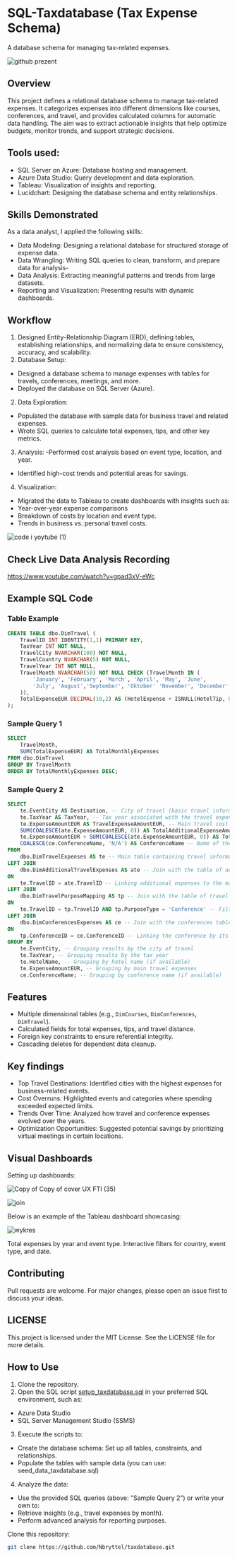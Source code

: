 # SQL-Taxdatabase (Tax Expense Schema)

A database schema for managing tax-related expenses.

![github prezent](https://github.com/user-attachments/assets/c3372657-ea3a-442d-ba43-8561987e4b7a)


## Overview
This project defines a relational database schema to manage tax-related expenses. It categorizes expenses into different dimensions like courses, conferences, and travel, and provides calculated columns for automatic data handling. The aim was to extract actionable insights that help optimize budgets, monitor trends, and support strategic decisions.

## Tools used:
- SQL Server on Azure: Database hosting and management.
- Azure Data Studio: Query development and data exploration.
- Tableau: Visualization of insights and reporting.
- Lucidchart: Designing the database schema and entity relationships.

## Skills Demonstrated
As a data analyst, I applied the following skills:
- Data Modeling: Designing a relational database for structured storage of expense data.
- Data Wrangling: Writing SQL queries to clean, transform, and prepare data for analysis-
- Data Analysis: Extracting meaningful patterns and trends from large datasets.
- Reporting and Visualization: Presenting results with dynamic dashboards.

## Workflow
1. Designed Entity-Relationship Diagram (ERD), defining tables, establishing relationships, and normalizing data to ensure consistency, accuracy, and scalability.
3. Database Setup:
- Designed a database schema to manage expenses with tables for travels, conferences, meetings, and more.
- Deployed the database on SQL Server (Azure).
2. Data Exploration:
- Populated the database with sample data for business travel and related expenses.
- Wrote SQL queries to calculate total expenses, tips, and other key metrics.
3. Analysis:
-Performed cost analysis based on event type, location, and year.
- Identified high-cost trends and potential areas for savings.
4. Visualization:
- Migrated the data to Tableau to create dashboards with insights such as:
- Year-over-year expense comparisons
- Breakdown of costs by location and event type.
- Trends in business vs. personal travel costs.


![code i yoytube (1)](https://github.com/user-attachments/assets/d2f7c661-5379-4546-b50c-7b19b6b1c74c)


## Check Live Data Analysis Recording 
https://www.youtube.com/watch?v=gpad3xV-eWc


## Example SQL Code


### Table Example
```sql
CREATE TABLE dbo.DimTravel (
    TravelID INT IDENTITY(1,1) PRIMARY KEY,
    TaxYear INT NOT NULL,
    TravelCity NVARCHAR(100) NOT NULL,
    TravelCountry NVARCHAR(5) NOT NULL,
    TravelYear INT NOT NULL,
    TravelMonth NVARCHAR(50) NOT NULL CHECK (TravelMonth IN (
        'January', 'February', 'March', 'April', 'May', 'June', 
        'July', 'August','September', 'Oktober' 'November', 'December'
    )),
    TotalExpenseEUR DECIMAL(10,2) AS (HotelExpense + ISNULL(HotelTip, 0.00)) PERSISTED
);
```

### Sample Query 1
```sql
SELECT 
    TravelMonth,
    SUM(TotalExpenseEUR) AS TotalMonthlyExpenses
FROM dbo.DimTravel
GROUP BY TravelMonth
ORDER BY TotalMonthlyExpenses DESC;
```

### Sample Query 2

```sql
SELECT
    te.EventCity AS Destination, -- City of travel (basic travel information)
    te.TaxYear AS TaxYear, -- Tax year associated with the travel expenses
    te.ExpenseAmountEUR AS TravelExpenseAmountEUR, -- Main travel cost in EUR (e.g., hotel)
    SUM(COALESCE(ate.ExpenseAmountEUR, 0)) AS TotalAdditionalExpenseAmountEUR, -- Total additional costs associated with the trip
    te.ExpenseAmountEUR + SUM(COALESCE(ate.ExpenseAmountEUR, 0)) AS TotalTravelExpenses, -- Total travel costs (main + additional)
    COALESCE(ce.ConferenceName, 'N/A') AS ConferenceName -- Name of the associated conference or "N/A" (if no association exists)
FROM 
    dbo.DimTravelExpenses AS te -- Main table containing travel information
LEFT JOIN 
    dbo.DimAdditionalTravelExpenses AS ate -- Join with the table of additional travel costs
ON 
    te.TravelID = ate.TravelID -- Linking additional expenses to the main trip using TravelID
LEFT JOIN 
    dbo.DimTravelPurposeMapping AS tp -- Join with the table of travel purposes
ON 
    te.TravelID = tp.TravelID AND tp.PurposeType = 'Conference' -- Filtering travel purpose as "Conference"
LEFT JOIN 
    dbo.DimConferencesExpenses AS ce -- Join with the conferences table
ON 
    tp.ConferenceID = ce.ConferenceID -- Linking the conference by its ID
GROUP BY 
    te.EventCity, -- Grouping results by the city of travel
    te.TaxYear, -- Grouping results by the tax year
    te.HotelName, -- Grouping by hotel name (if available)
    te.ExpenseAmountEUR, -- Grouping by main travel expenses
    ce.ConferenceName; -- Grouping by conference name (if available)
```

## Features
- Multiple dimensional tables (e.g., `DimCourses`, `DimConferences`, `DimTravel`).
- Calculated fields for total expenses, tips, and travel distance.
- Foreign key constraints to ensure referential integrity.
- Cascading deletes for dependent data cleanup.

## Key findings
- Top Travel Destinations: Identified cities with the highest expenses for business-related events.
- Cost Overruns: Highlighted events and categories where spending exceeded expected limits.
- Trends Over Time: Analyzed how travel and conference expenses evolved over the years.
- Optimization Opportunities: Suggested potential savings by prioritizing virtual meetings in certain locations.

## Visual Dashboards
Setting up dashboards:

![Copy of Copy of cover UX FTI (35)](https://github.com/user-attachments/assets/4c845a93-7973-4d6a-942a-0df4e45cf9a5)

![join](https://github.com/user-attachments/assets/23ca7a02-785a-44ff-91db-e07871bf4237)



Below is an example of the Tableau dashboard showcasing:

![wykres](https://github.com/user-attachments/assets/c9fc5643-09d8-4dac-9377-ee8871c0c5bc)


Total expenses by year and event type.
Interactive filters for country, event type, and date.

## Contributing
Pull requests are welcome. For major changes, please open an issue first to discuss your ideas.

## LICENSE
This project is licensed under the MIT License. See the LICENSE file for more details.

## How to Use
1. Clone the repository.
2. Open the SQL script [setup_taxdatabase.sql](./setup_taxdatabase.sql) in your preferred SQL environment, such as:
- Azure Data Studio
- SQL Server Management Studio (SSMS)
3. Execute the scripts to:
- Create the database schema: Set up all tables, constraints, and relationships.
- Populate the tables with sample data (you can use: seed_data_taxdatabase.sql)
4. Analyze the data:
- Use the provided SQL queries (above: "Sample Query 2") or write your own to:
- Retrieve insights (e.g., travel expenses by month).
- Perform advanced analysis for reporting purposes.

Clone this repository:
   ```bash
   git clone https://github.com/Nbryttel/taxdatabase.git
 ```






